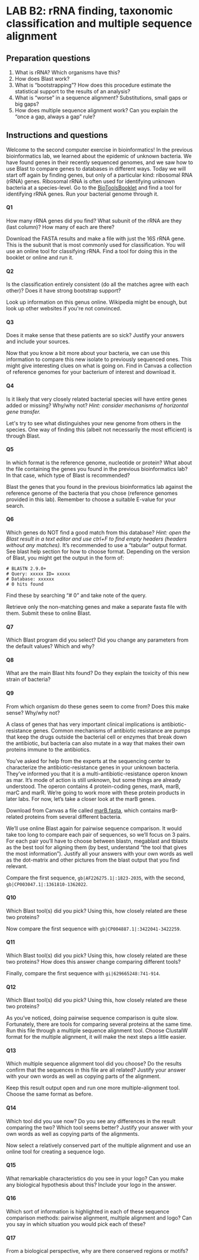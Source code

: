 # LAB B2: rRNA finding, taxonomic classification and multiple sequence alignment

## Preparation questions

1. What is rRNA? Which organisms have this?
2. How does Blast work?
3. What is “bootstrapping”? How does this procedure estimate the statistical support to the results of an analysis?
4. What is “worse” in a sequence alignment? Substitutions, small gaps or big gaps?
5. How does multiple sequence alignment work? Can you explain the “once a gap, always a gap” rule?

## Instructions and questions

Welcome to the second computer exercise in bioinformatics! In the previous bioinformatics lab, we learned about the epidemic of unknown bacteria. We have found genes in their recently sequenced genomes, and we saw how to use Blast to compare genes to databases in different ways. Today we will start off again by finding genes, but only of a particular kind: ribosomal RNA (rRNA) genes. Ribosomal rRNA is often used for identifying unknown bacteria at a species-level. Go to the [BioToolsBooklet](../biotoolsbooklet.md) and find a tool for identifying rRNA genes. Run your bacterial genome through it.

#### Q1

How many rRNA genes did you find? What subunit of the rRNA are they (last column)? How many of each are there?

Download the FASTA results and make a file with just the 16S rRNA gene. This is the subunit that is most commonly used for classification. You will use an online tool for classifying rRNA. Find a tool for doing this in the booklet or online and run it.

#### Q2

Is the classification entirely consistent (do all the matches agree with each other)? Does it have strong bootstrap support?

Look up information on this genus online. Wikipedia might be enough, but look up other websites if you're not convinced.

#### Q3

Does it make sense that these patients are so sick? Justify your answers and include your sources.

Now that you know a bit more about your bacteria, we can use this information to compare this new isolate to previously sequenced ones. This might give interesting clues on what is going on. Find in Canvas a collection of reference genomes for your bacterium of interest and download it.

#### Q4

Is it likely that very closely related bacterial species will have entire genes added or missing? Why/why not?
*Hint: consider mechanisms of horizontal gene transfer.*

Let's try to see what distinguishes your new genome from others in the species. One way of finding this (albeit not necessarily the most efficient) is through Blast.

#### Q5

In which format is the reference genome, nucleotide or protein? What about the file containing the genes you found in the previous bioinformatics lab? In that case, which type of Blast is recommended?

Blast the genes that you found in the previous bioinformatics lab against the reference genome of the bacteria that you chose (reference genomes provided in this lab). Remember to choose a suitable E-value for your search.

#### Q6

Which genes do NOT find a good match from this database?
*Hint: open the Blast result in a text editor and use ctrl+F to find empty headers (headers without any matches).* It’s recommended to use a “tabular” output format. See blast help section for how to choose format. Depending on the version of Blast, you might get the output in the form of:

```verbatim
# BLASTN 2.9.0+
# Query: xxxxx ID= xxxxx
# Database: xxxxxx
# 0 hits found 
```

Find these by searching “# 0” and take note of the query. 

Retrieve only the non-matching genes and make a separate fasta file with them. Submit these to online Blast.

#### Q7

Which Blast program did you select? Did you change any parameters from the default values? Which and why?

#### Q8

What are the main Blast hits found? Do they explain the toxicity of this new strain of bacteria?

#### Q9

From which organism do these genes seem to come from? Does this make sense? Why/why not?

A class of genes that has very important clinical implications is antibiotic-resistance genes. Common mechanisms of antibiotic resistance are pumps that keep the drugs outside the bacterial cell or enzymes that break down the antibiotic, but bacteria can also mutate in a way that makes their own proteins immune to the antibiotics. 

You’ve asked for help from the experts at the sequencing center to characterize the antibiotic-resistance genes in your unknown bacteria. They’ve informed you that it is a multi-antibiotic-resistance operon known as mar. It’s mode of action is still unknown, but some things are already understood. The operon contains 4 protein-coding genes, marA, marB, marC and marR. We’re going to work more with these protein products in later labs. For now, let’s take a closer look at the marB genes.

Download from Canvas a file called [marB.fasta](marB.fasta), which contains marB-related proteins from several different bacteria.

We’ll use online Blast again for pairwise sequence comparison. It would take too long to compare each pair of sequences, so we’ll focus on 3 pairs. For each pair you’ll have to choose between blastn, megablast and tblastx as the best tool for aligning them (by best, understand “the tool that gives the most information”). Justify all your answers with your own words as well as the dot-matrix and other pictures from the blast output that you find relevant.

Compare the first sequence, `gb|AF226275.1|:1823-2035`, with the second, `gb|CP003047.1|:1361810-1362022`.

#### Q10

Which Blast tool(s) did you pick? Using this, how closely related are these two proteins?

Now compare the first sequence with `gb|CP004887.1|:3422041-3422259`.

#### Q11

Which Blast tool(s) did you pick? Using this, how closely related are these two proteins? How does this answer change comparing different tools?

Finally, compare the first sequence with `gi|629665248:741-914`.

#### Q12

Which Blast tool(s) did you pick? Using this, how closely related are these two proteins? 

As you’ve noticed, doing pairwise sequence comparison is quite slow. Fortunately, there are tools for comparing several proteins at the same time. Run this file through a multiple sequence alignment tool. Choose ClustalW format for the multiple alignment, it will make the next steps a little easier.

#### Q13

Which multiple sequence alignment tool did you choose? Do the results confirm that the sequences in this file are all related?  Justify your answer with your own words as well as copying parts of the alignment.

Keep this result output open and run one more multiple-alignment tool. Choose the same format as before.

#### Q14

Which tool did you use now? Do you see any differences in the result comparing the two? Which tool seems better? Justify your answer with your own words as well as copying parts of the alignments.

Now select a relatively conserved part of the multiple alignment and use an online tool for creating a sequence logo.

#### Q15

What remarkable characteristics do you see in your logo? Can you make any biological hypothesis about this? Include your logo in the answer.

#### Q16

Which sort of information is highlighted in each of these sequence comparison methods: pairwise alignment, multiple alignment and logo? Can you say in which situation you would pick each of these?

#### Q17

From a biological perspective, why are there conserved regions or motifs?
